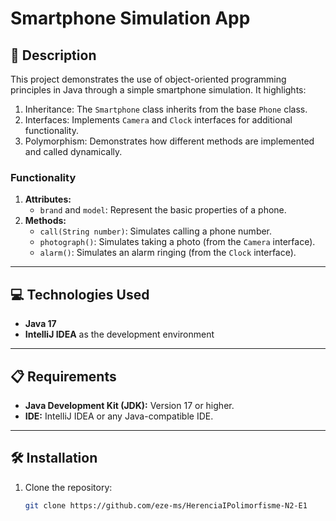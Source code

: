 # Smartphone Simulation App

## 📄 Description
This project demonstrates the use of object-oriented programming principles in Java through a simple smartphone simulation. It highlights:
1. Inheritance: The `Smartphone` class inherits from the base `Phone` class.
2. Interfaces: Implements `Camera` and `Clock` interfaces for additional functionality.
3. Polymorphism: Demonstrates how different methods are implemented and called dynamically.

### Functionality
1. **Attributes:**
   - `brand` and `model`: Represent the basic properties of a phone.
2. **Methods:**
   - `call(String number)`: Simulates calling a phone number.
   - `photograph()`: Simulates taking a photo (from the `Camera` interface).
   - `alarm()`: Simulates an alarm ringing (from the `Clock` interface).

---

## 💻 Technologies Used
- **Java 17**
- **IntelliJ IDEA** as the development environment

---

## 📋 Requirements
- **Java Development Kit (JDK):** Version 17 or higher.
- **IDE:** IntelliJ IDEA or any Java-compatible IDE.

---

## 🛠️ Installation
1. Clone the repository:
   ```bash
   git clone https://github.com/eze-ms/HerenciaIPolimorfisme-N2-E1
